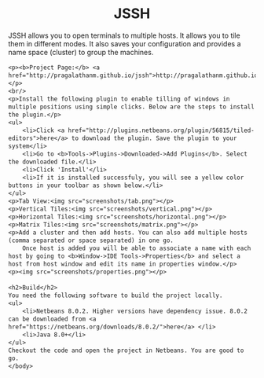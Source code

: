<html> 
    <body>
    <center>
        <h1>JSSH</h1> 
    </center>
    <p>JSSH allows you to open terminals to multiple hosts. It allows you to tile them in different modes. It also saves your configuration and provides a name space (cluster) to group the machines.</p>

    <p><b>Project Page:</b> <a href="http://pragalathanm.github.io/jssh">http://pragalathanm.github.io/jssh</a></p>
    <br/>
    <p>Install the following plugin to enable tilling of windows in multiple positions using simple clicks. Below are the steps to install the plugin.</p>
    <ul>
        <li>Click <a href="http://plugins.netbeans.org/plugin/56815/tiled-editors">here</a> to download the plugin. Save the plugin to your system</li>
        <li>Go to <b>Tools->Plugins->Downloaded->Add Plugins</b>. Select the downloaded file.</li>
        <li>Click 'Install'</li>
        <li>If it is installed successfuly, you will see a yellow color buttons in your toolbar as shown below.</li>
    </ul>
    <p>Tab View:<img src="screenshots/tab.png"></p>
    <p>Vertical Tiles:<img src="screenshots/vertical.png"></p>
    <p>Horizontal Tiles:<img src="screenshots/horizontal.png"></p>
    <p>Matrix Tiles:<img src="screenshots/matrix.png"></p>
    <p>Add a cluster and then add hosts. You can also add multiple hosts (comma separated or space separated) in one go. 
        Once host is added you will be able to associate a name with each host by going to <b>Window->IDE Tools->Properties</b> and select a host from host window and edit its name in properties window.</p>
    <p><img src="screenshots/properties.png"></p>

    <h2>Build</h2>
    You need the following software to build the project locally.
    <ul>
        <li>Netbeans 8.0.2. Higher versions have dependency issue. 8.0.2 can be downloaded from <a href="https://netbeans.org/downloads/8.0.2/">here</a> </li>
        <li>Java 8.0+</li>
    </ul>
    Checkout the code and open the project in Netbeans. You are good to go.
    </body>
</html>


